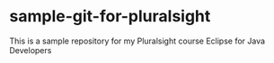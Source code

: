 # sample-git-for-pluralsight
This is a sample repository for my Pluralsight course Eclipse for Java Developers
